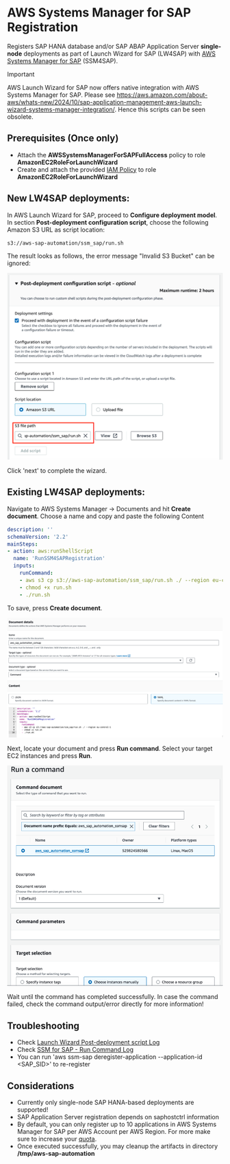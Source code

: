 # AWS Systems Manager for SAP Registration

Registers SAP HANA database and/or SAP ABAP Application Server **single-node** deployments as part of Launch Wizard for SAP (LW4SAP) with [AWS Systems Manager for SAP](https://docs.aws.amazon.com/ssm-sap/latest/userguide/get-started.html) (SSM4SAP).

> [!IMPORTANT]  
> AWS Launch Wizard for SAP now offers native integration with AWS Systems Manager for SAP. Please see https://aws.amazon.com/about-aws/whats-new/2024/10/sap-application-management-aws-launch-wizard-systems-manager-integration/. Hence this scripts can be seen obsolete.

## Prerequisites (Once only)

- Attach the **AWSSystemsManagerForSAPFullAccess** policy to role **AmazonEC2RoleForLaunchWizard**
- Create and attach the provided [IAM Policy](iam_policy.json) to role **AmazonEC2RoleForLaunchWizard**

## New LW4SAP deployments:

In AWS Launch Wizard for SAP, proceed to **Configure deployment model**. 
In section **Post-deployment configuration script**, choose the following Amazon S3 URL as script location:

```bash
s3://aws-sap-automation/ssm_sap/run.sh
```

The result looks as follows, the error message "Invalid S3 Bucket" can be ignored:

![image](lw_post_script.png)

Click 'next' to complete the wizard.

## Existing LW4SAP deployments:

Navigate to AWS Systems Manager → Documents and hit **Create document**. Choose a name and copy and paste the following Content

```yml
description: ''
schemaVersion: '2.2'
mainSteps:
- action: aws:runShellScript
  name: 'RunSSM4SAPRegistration'
  inputs:
    runCommand:
    - aws s3 cp s3://aws-sap-automation/ssm_sap/run.sh ./ --region eu-central-1
    - chmod +x run.sh
    - ./run.sh
```

To save, press **Create document**.  

![image](ssm_a.png)

Next, locate your document and press **Run command**. Select your target EC2 instances and press **Run**.

![image](ssm_b.png)

Wait until the command has completed successfully. In case the command failed, check the command output/error directly for more information!

## Troubleshooting

- Check [Launch Wizard Post-deployment script Log](https://docs.aws.amazon.com/launchwizard/latest/userguide/launch-wizard-sap-troubleshooting.html#launch-wizard-sap-troubleshooting-scripts)
- Check [SSM for SAP - Run Command Log](https://eu-central-1.console.aws.amazon.com/systems-manager/run-command/executing-commands?region=eu-central-1)
- You can run 'aws ssm-sap deregister-application --application-id \<SAP_SID\>' to re-register

## Considerations

- Currently only single-node SAP HANA-based deployments are supported!
- SAP Application Server registration depends on saphostctrl information
- By default, you can only register up to 10 applications in AWS Systems Manager for SAP per AWS Account per AWS Region. For more make sure to increase your [quota](https://docs.aws.amazon.com/general/latest/gr/ssm-sap.html#limits_ssm-sap).
- Once executed successfully, you may cleanup the artifacts in directory **/tmp/aws-sap-automation**